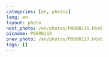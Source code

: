 ```yaml
---
categories: [en, photos]
lang: en
layout: photo
next_photo: /en/photos/P0000115.html
picname: P0000114
prev_photo: /en/photos/P0000117.html
tags: []
---
```

